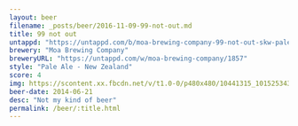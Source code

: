 ```yaml
---
layout: beer
filename: _posts/beer/2016-11-09-99-not-out.md
title: 99 not out
untappd: "https://untappd.com/b/moa-brewing-company-99-not-out-skw-pale-ale/520810"
brewery: "Moa Brewing Company"
breweryURL: "https://untappd.com/w/moa-brewing-company/1857"
style: "Pale Ale - New Zealand"
score: 4
img: https://scontent.xx.fbcdn.net/v/t1.0-0/p480x480/10441315_10152534300648745_3725590372701097829_n.jpg?oh=725779cbd1e214b98de6cbdb0b8f63e6&oe=590A3687
beer-date: 2014-06-21
desc: "Not my kind of beer"
permalink: /beer/:title.html
---
```


